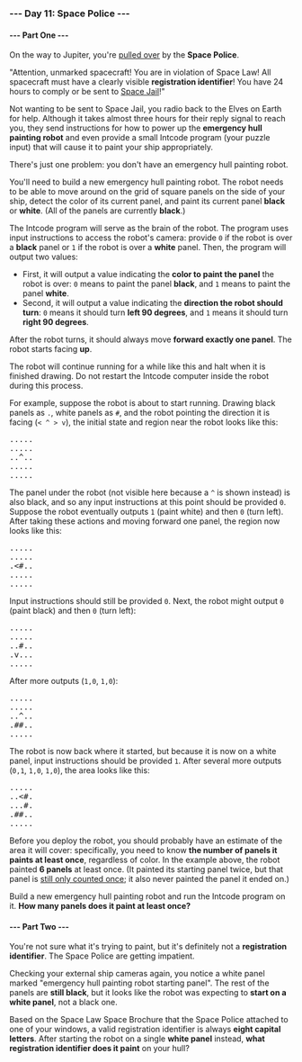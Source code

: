### --- Day 11: Space Police ---

#### --- Part One ---

On the way to Jupiter, you're [pulled over](https://www.youtube.com/watch?v=KwY28rpyKDE) by the **Space Police**.

"Attention, unmarked spacecraft! You are in violation of Space Law! All spacecraft must have a clearly visible
**registration identifier**! You have 24 hours to comply or be sent to [Space Jail](https://www.youtube.com/watch?v=BVn1oQL9sWg&t=5)!"

Not wanting to be sent to Space Jail, you radio back to the Elves on Earth for help. Although it takes almost three hours
for their reply signal to reach you, they send instructions for how to power up the **emergency hull painting robot**
and even provide a small Intcode program (your puzzle input) that will cause it to paint your ship appropriately.

There's just one problem: you don't have an emergency hull painting robot.

You'll need to build a new emergency hull painting robot. The robot needs to be able to move around on the grid of square
panels on the side of your ship, detect the color of its current panel, and paint its current panel **black** or **white**.
(All of the panels are currently **black**.)

The Intcode program will serve as the brain of the robot. The program uses input instructions to access the robot's camera:
provide `0` if the robot is over a **black** panel or `1` if the robot is over a **white** panel. 
Then, the program will output two values:

- First, it will output a value indicating the **color to paint the panel** the robot is over: `0` means to paint the panel
**black**, and `1` means to paint the panel **white**.
- Second, it will output a value indicating the **direction the robot should turn**: `0` means it should turn **left 90 degrees**,
and `1` means it should turn **right 90 degrees**.

After the robot turns, it should always move **forward exactly one panel**. The robot starts facing **up**.

The robot will continue running for a while like this and halt when it is finished drawing. 
Do not restart the Intcode computer inside the robot during this process.

For example, suppose the robot is about to start running. Drawing black panels as `.`, white panels as `#`, and the robot
pointing the direction it is facing (`< ^ > v`), the initial state and region near the robot looks like this:

<pre>
.....
.....
..^..
.....
.....
</pre>

The panel under the robot (not visible here because a `^` is shown instead) is also black, and so any input instructions
at this point should be provided `0`. Suppose the robot eventually outputs `1` (paint white) and then `0` (turn left). 
After taking these actions and moving forward one panel, the region now looks like this:

<pre>
.....
.....
.<#..
.....
.....
</pre>

Input instructions should still be provided `0`. Next, the robot might output `0` (paint black) and then `0` (turn left):

<pre>
.....
.....
..#..
.v...
.....
</pre>

After more outputs (`1,0`, `1,0`):

<pre>
.....
.....
..^..
.##..
.....
</pre>

The robot is now back where it started, but because it is now on a white panel, input instructions should be provided `1`.
After several more outputs (`0,1`, `1,0`, `1,0`), the area looks like this:

<pre>
.....
..<#.
...#.
.##..
.....
</pre>

Before you deploy the robot, you should probably have an estimate of the area it will cover: specifically, you need to
know **the number of panels it paints at least once**, regardless of color. In the example above, the robot painted 
**6 panels** at least once. (It painted its starting panel twice, but that panel is
[still only counted once](https://www.youtube.com/watch?v=KjsSvjA5TuE); it also never painted the panel it ended on.)

Build a new emergency hull painting robot and run the Intcode program on it.
**How many panels does it paint at least once?**

#### --- Part Two ---

You're not sure what it's trying to paint, but it's definitely not a **registration identifier**.
The Space Police are getting impatient.

Checking your external ship cameras again, you notice a white panel marked "emergency hull painting robot starting panel". 
The rest of the panels are **still black**, but it looks like the robot was expecting to **start on a white panel**, not a black one.

Based on the Space Law Space Brochure that the Space Police attached to one of your windows, a valid registration identifier
is always **eight capital letters**. After starting the robot on a single **white panel** instead, 
**what registration identifier does it paint** on your hull?